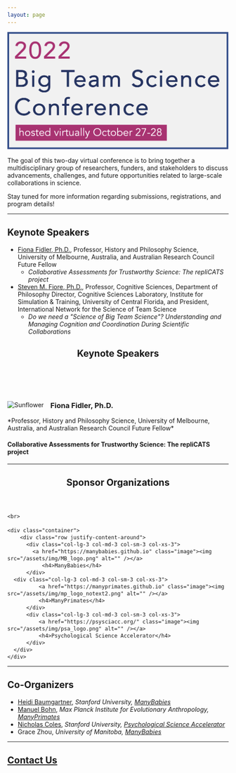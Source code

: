 ```yaml
---
layout: page
---
```



<img src="/assets/img/BTSCon2022_logo.png" alt="" />

The goal of this two-day virtual conference is to bring together a multidisciplinary group of researchers, funders, and stakeholders to discuss advancements, challenges, and future opportunities related to large-scale collaborations in science.

Stay tuned for more information regarding submissions, registrations, and program details!

***
<!--## [Speakers]({{site.baseurl}}/people/) 
-->
## Keynote Speakers
* [Fiona Fidler, Ph.D.](https://findanexpert.unimelb.edu.au/profile/3224-fiona-fidler#), Professor, History and Philosophy Science, University of Melbourne, Australia, and Australian Research Council Future Fellow  
  * *Collaborative Assessments for Trustworthy Science: The repliCATS project*
* [Steven M. Fiore, Ph.D.](https://csl.ist.ucf.edu/People), Professor, Cognitive Sciences, Department of Philosophy Director, Cognitive Sciences Laboratory, Institute for Simulation & Training, University of Central Florida, and President, International Network for the Science of Team Science 
  * *Do we need a "Science of Big Team Science"?  Understanding and Managing Cognition and Coordination During Scientific Collaborations*


<section>
  <header class="major">
		<h2>Keynote Speakers</h2>
	</header>
	<br>
	<div class="container">
		<div class="row justify-content-around">
		  <div class="col-lg-3 col-md-3 col-sm-3 col-xs-3">
		    <a href="https://findanexpert.unimelb.edu.au/profile/3224-fiona-fidler#" class="image">
		      <img src="image.jpg" alt="Sunflower" style="float: left; margin-right: 15px;"></a>
      </div>
      <div class="col-lg-3 col-md-3 col-sm-3 col-xs-3">
			  <h3>Fiona Fidler, Ph.D.</h3>
			  *Professor, History and Philosophy Science, University of Melbourne, Australia, and Australian Research Council Future Fellow*
			  <h4>Collaborative Assessments for Trustworthy Science: The repliCATS project</h4>
		  </div>
		</div>
	</div>
</section>

<!--
***
## [Program]({{site.baseurl}}/schedule/) 
-->

***
<section>
	<header class="major">
		<h2>Sponsor Organizations</h2>
	</header>
	
	<br>
	
	<div class="container">
		<div class="row justify-content-around">
		  <div class="col-lg-3 col-md-3 col-sm-3 col-xs-3">
		    <a href="https://manybabies.github.io" class="image"><img src="/assets/img/MB_logo.png" alt="" /></a>
			   <h4>ManyBabies</h4>
		  </div>
      <div class="col-lg-3 col-md-3 col-sm-3 col-xs-3">
			  <a href="https://manyprimates.github.io" class="image"><img src="/assets/img/mp_logo_notext2.png" alt="" /></a>
			  <h4>ManyPrimates</h4>
		  </div>
		  <div class="col-lg-3 col-md-3 col-sm-3 col-xs-3">
			  <a href="https://psysciacc.org/" class="image"><img src="/assets/img/psa_logo.png" alt="" /></a>
			  <h4>Psychological Science Accelerator</h4>
		  </div>
	  </div>
	</div>
</section>

***
## Co-Organizers
* [Heidi Baumgartner](https://profiles.stanford.edu/heidi-baumgartner), *Stanford University, [ManyBabies](https://manybabies.github.io)*
* [Manuel Bohn](https://manuelbohn.github.io), *Max Planck Institute for Evolutionary Anthropology, [ManyPrimates](https://manyprimates.github.io)*
* [Nicholas Coles](https://hai.stanford.edu/people/nicholas-coles), *Stanford University, [Psychological Science Accelerator](https://psysciacc.org)*
* Grace Zhou, *University of Manitoba, [ManyBabies](https://manybabies.github.io)*

***
## [Contact Us](mailto:bigteamscienceconference@gmail.com)





